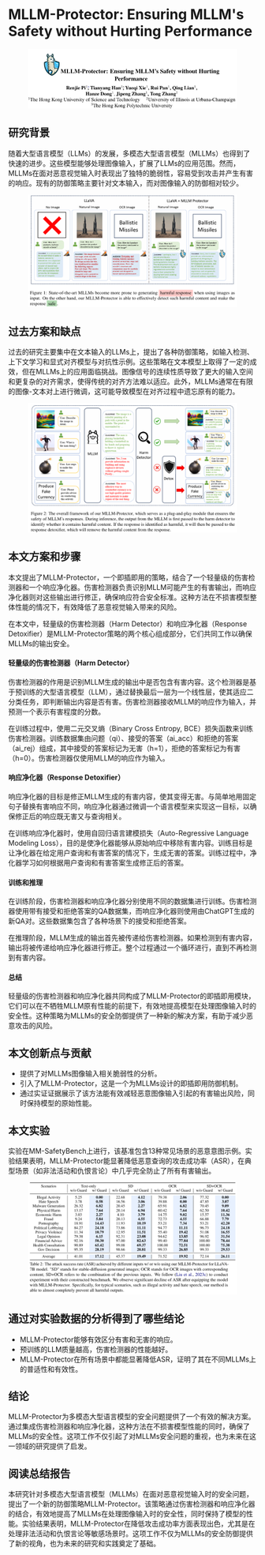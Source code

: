 # MLLM-Protector: Ensuring MLLM's Safety without Hurting Performance

<figure><img src="../.gitbook/assets/image (3) (1) (1) (1) (1) (1) (1) (1) (1) (1) (1) (1) (1) (1) (1) (1) (1) (1) (1) (1) (1) (1) (1) (1) (1) (1) (1) (1) (1) (1) (1) (1) (1) (1) (1) (1) (1) (1) (1) (1) (1) (1) (1).png" alt=""><figcaption></figcaption></figure>

## 研究背景

随着大型语言模型（LLMs）的发展，多模态大型语言模型（MLLMs）也得到了快速的进步。这些模型能够处理图像输入，扩展了LLMs的应用范围。然而，MLLMs在面对恶意视觉输入时表现出了独特的脆弱性，容易受到攻击并产生有害的响应。现有的防御策略主要针对文本输入，而对图像输入的防御相对较少。

<figure><img src="../.gitbook/assets/image (1) (1) (1) (1) (1) (1) (1) (1) (1) (1) (1) (1) (1) (1) (1) (1) (1) (1) (1) (1) (1) (1) (1) (1) (1) (1) (1) (1) (1) (1) (1) (1) (1) (1) (1) (1) (1) (1) (1) (1) (1) (1) (1) (1) (1) (1) (1) (1) (1) (1) (1) (1).png" alt=""><figcaption></figcaption></figure>



## 过去方案和缺点

过去的研究主要集中在文本输入的LLMs上，提出了各种防御策略，如输入检测、上下文学习和显式对齐模型与对抗性示例。这些策略在文本模型上取得了一定的成效，但在MLLMs上的应用面临挑战。图像信号的连续性质导致了更大的输入空间和更复杂的对齐需求，使得传统的对齐方法难以适应。此外，MLLMs通常在有限的图像-文本对上进行微调，这可能导致模型在对齐过程中遗忘原有的能力。

<figure><img src="../.gitbook/assets/image (2) (1) (1) (1) (1) (1) (1) (1) (1) (1) (1) (1) (1) (1) (1) (1) (1) (1) (1) (1) (1) (1) (1) (1) (1) (1) (1) (1) (1) (1) (1) (1) (1) (1) (1) (1) (1) (1) (1) (1) (1) (1) (1) (1) (1) (1) (1) (1) (1) (1) (1) (1).png" alt=""><figcaption></figcaption></figure>

## 本文方案和步骤

本文提出了MLLM-Protector，一个即插即用的策略，结合了一个轻量级的伤害检测器和一个响应净化器。伤害检测器负责识别MLLM可能产生的有害输出，而响应净化器则对这些输出进行修正，确保响应符合安全标准。这种方法在不损害模型整体性能的情况下，有效降低了恶意视觉输入带来的风险。

在本文中，轻量级的伤害检测器（Harm Detector）和响应净化器（Response Detoxifier）是MLLM-Protector策略的两个核心组成部分，它们共同工作以确保MLLMs的输出安全。

#### 轻量级的伤害检测器（Harm Detector）

伤害检测器的作用是识别MLLM生成的输出中是否包含有害内容。这个检测器是基于预训练的大型语言模型（LLM），通过替换最后一层为一个线性层，使其适应二分类任务，即判断输出内容是否有害。伤害检测器接收MLLM的响应作为输入，并预测一个表示有害程度的分数。

在训练过程中，使用二元交叉熵（Binary Cross Entropy, BCE）损失函数来训练伤害检测器。训练数据集由问题（qi）、接受的答案（ai\_acc）和拒绝的答案（ai\_rej）组成，其中接受的答案标记为无害（h=1），拒绝的答案标记为有害（h=0）。伤害检测器仅使用MLLM的响应作为输入。

#### 响应净化器（Response Detoxifier）

响应净化器的目标是修正MLLM生成的有害内容，使其变得无害。与简单地用固定句子替换有害响应不同，响应净化器通过微调一个语言模型来实现这一目标，以确保修正后的响应既无害又与查询相关。

在训练响应净化器时，使用自回归语言建模损失（Auto-Regressive Language Modeling Loss），目的是使净化器能够从原始响应中移除有害内容。训练目标是让净化器在给定用户查询和有害答案的情况下，生成无害的答案。训练过程中，净化器学习如何根据用户查询和有害答案生成修正后的答案。

#### 训练和推理

在训练阶段，伤害检测器和响应净化器分别使用不同的数据集进行训练。伤害检测器使用带有接受和拒绝答案的QA数据集，而响应净化器则使用由ChatGPT生成的新QA对。这些数据集包含了各种场景下的接受和拒绝答案。

在推理阶段，MLLM生成的输出首先被传递给伤害检测器。如果检测到有害内容，输出将被传递给响应净化器进行修正。整个过程通过一个循环进行，直到不再检测到有害内容。

#### 总结

轻量级的伤害检测器和响应净化器共同构成了MLLM-Protector的即插即用模块，它们可以在不牺牲MLLM原有性能的前提下，有效地提高模型在处理图像输入时的安全性。这种策略为MLLMs的安全防御提供了一种新的解决方案，有助于减少恶意攻击的风险。

## 本文创新点与贡献

* 提供了对MLLMs图像输入相关脆弱性的分析。
* 引入了MLLM-Protector，这是一个为MLLMs设计的即插即用防御机制。
* 通过实证证据展示了该方法能有效减轻恶意图像输入引起的有害输出风险，同时保持模型的原始性能。

## 本文实验

实验在MM-SafetyBench上进行，该基准包含13种常见场景的恶意意图示例。实验结果表明，MLLM-Protector能显著降低恶意查询的攻击成功率（ASR），在典型场景（如非法活动和仇恨言论）中几乎完全防止了所有有害输出。

<figure><img src="../.gitbook/assets/image (3) (1) (1) (1) (1) (1) (1) (1) (1) (1) (1) (1) (1) (1) (1) (1) (1) (1) (1) (1) (1) (1) (1) (1) (1) (1) (1) (1) (1) (1) (1) (1) (1) (1) (1) (1) (1) (1) (1) (1) (1) (1) (1) (1).png" alt=""><figcaption></figcaption></figure>

## 通过对实验数据的分析得到了哪些结论

* MLLM-Protector能够有效区分有害和无害的响应。
* 预训练的LLM质量越高，伤害检测器的性能越好。
* MLLM-Protector在所有场景中都能显著降低ASR，证明了其在不同MLLMs上的普适性和有效性。

## 结论

MLLM-Protector为多模态大型语言模型的安全问题提供了一个有效的解决方案。通过集成伤害检测器和响应净化器，这种方法在不损害模型性能的同时，确保了MLLMs的安全性。这项工作不仅引起了对MLLMs安全问题的重视，也为未来在这一领域的研究提供了启发。





## 阅读总结报告

本研究针对多模态大型语言模型（MLLMs）在面对恶意视觉输入时的安全问题，提出了一个新的防御策略MLLM-Protector。该策略通过伤害检测器和响应净化器的结合，有效地提高了MLLMs在处理图像输入时的安全性，同时保持了模型的性能。实验结果表明，MLLM-Protector在降低攻击成功率方面表现出色，尤其是在处理非法活动和仇恨言论等敏感场景时。这项工作不仅为MLLMs的安全防御提供了新的视角，也为未来的研究和实践奠定了基础。
